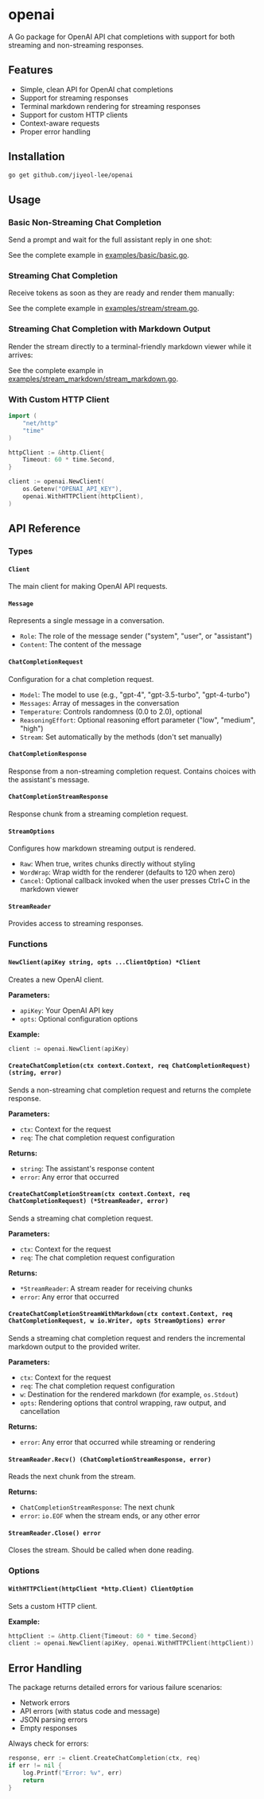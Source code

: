 # openai

A Go package for OpenAI API chat completions with support for both streaming and non-streaming responses.

## Features

- Simple, clean API for OpenAI chat completions
- Support for streaming responses
- Terminal markdown rendering for streaming responses
- Support for custom HTTP clients
- Context-aware requests
- Proper error handling

## Installation

```bash
go get github.com/jiyeol-lee/openai
```

## Usage

### Basic Non-Streaming Chat Completion

Send a prompt and wait for the full assistant reply in one shot:

See the complete example in [examples/basic/basic.go](./examples/basic/basic.go).

### Streaming Chat Completion

Receive tokens as soon as they are ready and render them manually:

See the complete example in [examples/stream/stream.go](./examples/stream/stream.go).

### Streaming Chat Completion with Markdown Output

Render the stream directly to a terminal-friendly markdown viewer while it arrives:

See the complete example in [examples/stream_markdown/stream_markdown.go](./examples/stream_markdown/stream_markdown.go).

### With Custom HTTP Client

```go
import (
    "net/http"
    "time"
)

httpClient := &http.Client{
    Timeout: 60 * time.Second,
}

client := openai.NewClient(
    os.Getenv("OPENAI_API_KEY"),
    openai.WithHTTPClient(httpClient),
)
```

## API Reference

### Types

#### `Client`

The main client for making OpenAI API requests.

#### `Message`

Represents a single message in a conversation.

- `Role`: The role of the message sender ("system", "user", or "assistant")
- `Content`: The content of the message

#### `ChatCompletionRequest`

Configuration for a chat completion request.

- `Model`: The model to use (e.g., "gpt-4", "gpt-3.5-turbo", "gpt-4-turbo")
- `Messages`: Array of messages in the conversation
- `Temperature`: Controls randomness (0.0 to 2.0), optional
- `ReasoningEffort`: Optional reasoning effort parameter ("low", "medium", "high")
- `Stream`: Set automatically by the methods (don't set manually)

#### `ChatCompletionResponse`

Response from a non-streaming completion request. Contains choices with the assistant's message.

#### `ChatCompletionStreamResponse`

Response chunk from a streaming completion request.

#### `StreamOptions`

Configures how markdown streaming output is rendered.

- `Raw`: When true, writes chunks directly without styling
- `WordWrap`: Wrap width for the renderer (defaults to 120 when zero)
- `Cancel`: Optional callback invoked when the user presses Ctrl+C in the markdown viewer

#### `StreamReader`

Provides access to streaming responses.

### Functions

#### `NewClient(apiKey string, opts ...ClientOption) *Client`

Creates a new OpenAI client.

**Parameters:**

- `apiKey`: Your OpenAI API key
- `opts`: Optional configuration options

**Example:**

```go
client := openai.NewClient(apiKey)
```

#### `CreateChatCompletion(ctx context.Context, req ChatCompletionRequest) (string, error)`

Sends a non-streaming chat completion request and returns the complete response.

**Parameters:**

- `ctx`: Context for the request
- `req`: The chat completion request configuration

**Returns:**

- `string`: The assistant's response content
- `error`: Any error that occurred

#### `CreateChatCompletionStream(ctx context.Context, req ChatCompletionRequest) (*StreamReader, error)`

Sends a streaming chat completion request.

**Parameters:**

- `ctx`: Context for the request
- `req`: The chat completion request configuration

**Returns:**

- `*StreamReader`: A stream reader for receiving chunks
- `error`: Any error that occurred

#### `CreateChatCompletionStreamWithMarkdown(ctx context.Context, req ChatCompletionRequest, w io.Writer, opts StreamOptions) error`

Sends a streaming chat completion request and renders the incremental markdown output to the provided writer.

**Parameters:**

- `ctx`: Context for the request
- `req`: The chat completion request configuration
- `w`: Destination for the rendered markdown (for example, `os.Stdout`)
- `opts`: Rendering options that control wrapping, raw output, and cancellation

**Returns:**

- `error`: Any error that occurred while streaming or rendering

#### `StreamReader.Recv() (ChatCompletionStreamResponse, error)`

Reads the next chunk from the stream.

**Returns:**

- `ChatCompletionStreamResponse`: The next chunk
- `error`: `io.EOF` when the stream ends, or any other error

#### `StreamReader.Close() error`

Closes the stream. Should be called when done reading.

### Options

#### `WithHTTPClient(httpClient *http.Client) ClientOption`

Sets a custom HTTP client.

**Example:**

```go
httpClient := &http.Client{Timeout: 60 * time.Second}
client := openai.NewClient(apiKey, openai.WithHTTPClient(httpClient))
```

## Error Handling

The package returns detailed errors for various failure scenarios:

- Network errors
- API errors (with status code and message)
- JSON parsing errors
- Empty responses

Always check for errors:

```go
response, err := client.CreateChatCompletion(ctx, req)
if err != nil {
    log.Printf("Error: %v", err)
    return
}
```
